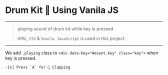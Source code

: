 # Drum Kit 🥁 Using Vanila JS

---

> playing sound of drum kit while key is pressed
>
> `HTML`, `CSS` & `Vanila JavaScript` is used in this project.

---

We add `.playing` class to `<div data-key="#event.key" class="key">` when key is pressed.

```
-[x] Press `A` for 👏 Clapping
```

